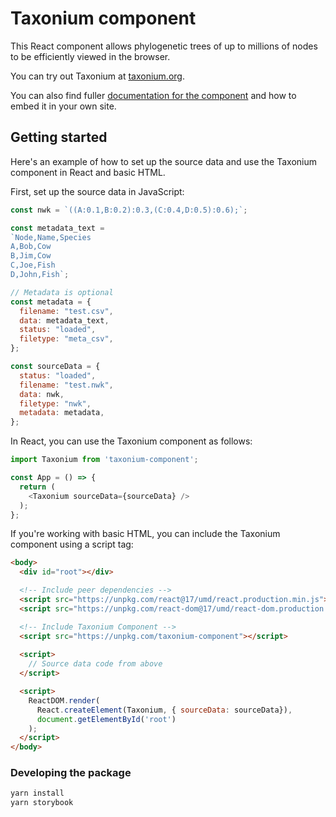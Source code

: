 # Taxonium component

This React component allows phylogenetic trees of up to millions of nodes to be efficiently viewed in the browser.

You can try out Taxonium at [taxonium.org](https://taxonium.org).

You can also find fuller [documentation for the component](https://docs.taxonium.org/en/latest/component.html) and how to embed it in your own site.


## Getting started

Here's an example of how to set up the source data and use the Taxonium component in React and basic HTML.

First, set up the source data in JavaScript:

```js
const nwk = `((A:0.1,B:0.2):0.3,(C:0.4,D:0.5):0.6);`;

const metadata_text = 
`Node,Name,Species
A,Bob,Cow
B,Jim,Cow
C,Joe,Fish
D,John,Fish`;

// Metadata is optional
const metadata = { 
  filename: "test.csv",
  data: metadata_text,
  status: "loaded",
  filetype: "meta_csv",
};

const sourceData = {
  status: "loaded",
  filename: "test.nwk",
  data: nwk,
  filetype: "nwk",
  metadata: metadata,
};
```

In React, you can use the Taxonium component as follows:

```js
import Taxonium from 'taxonium-component';

const App = () => {
  return (
    <Taxonium sourceData={sourceData} />
  );
};
```

If you're working with basic HTML, you can include the Taxonium component using a script tag:

```html
<body>
  <div id="root"></div>

  <!-- Include peer dependencies -->
  <script src="https://unpkg.com/react@17/umd/react.production.min.js"></script>
  <script src="https://unpkg.com/react-dom@17/umd/react-dom.production.min.js"></script>

  <!-- Include Taxonium Component -->
  <script src="https://unpkg.com/taxonium-component"></script>
  
  <script>
    // Source data code from above
  </script>

  <script>
    ReactDOM.render(
      React.createElement(Taxonium, { sourceData: sourceData}),
      document.getElementById('root')
    );
  </script>
</body>
```




### Developing the package

```bash
yarn install
yarn storybook
```

